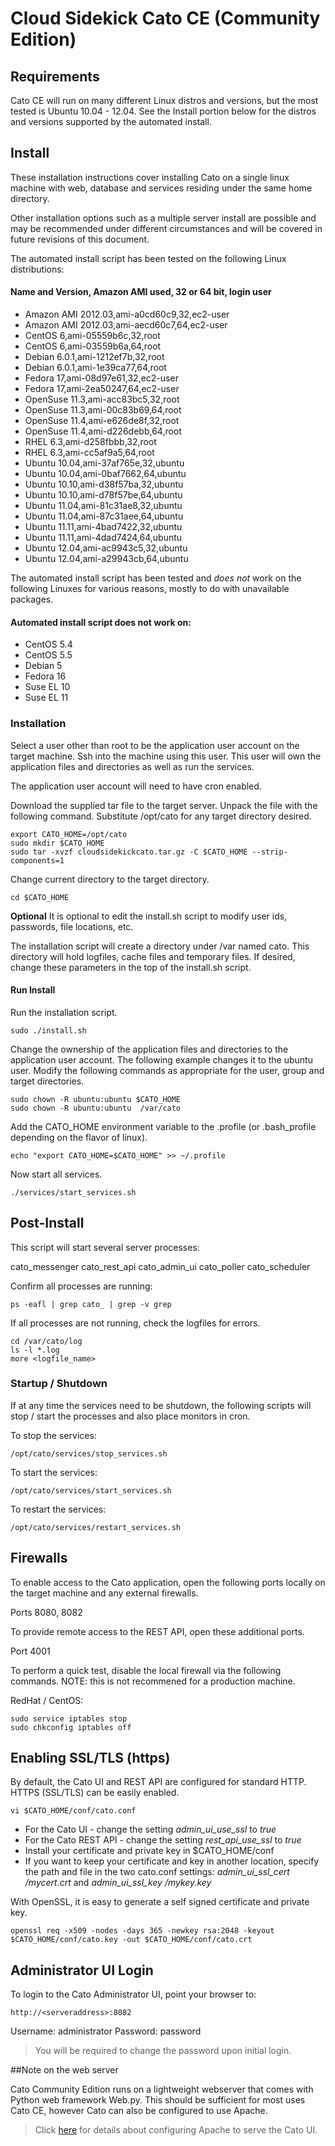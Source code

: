 # Cloud Sidekick Cato CE (Community Edition) 

## Requirements

Cato CE will run on many different Linux distros and versions, but the most tested is Ubuntu 10.04 - 12.04.
See the Install portion below for the distros and versions supported by the automated install.

## Install

These installation instructions cover installing Cato on a single linux 
machine with web, database and services residing under the same home 
directory. 

Other installation options such as a multiple server install
are possible and may be recommended under different circumstances and will 
be covered in future revisions of this document. 

 The automated install script has been tested on the following Linux distributions:

#### Name and Version, Amazon AMI used, 32 or 64 bit, login user

- Amazon AMI 2012.03,ami-a0cd60c9,32,ec2-user
- Amazon AMI 2012.03,ami-aecd60c7,64,ec2-user
- CentOS 6,ami-05559b6c,32,root
- CentOS 6,ami-03559b6a,64,root
- Debian 6.0.1,ami-1212ef7b,32,root
- Debian 6.0.1,ami-1e39ca77,64,root
- Fedora 17,ami-08d97e61,32,ec2-user
- Fedora 17,ami-2ea50247,64,ec2-user
- OpenSuse 11.3,ami-acc83bc5,32,root
- OpenSuse 11.3,ami-00c83b69,64,root
- OpenSuse 11.4,ami-e626de8f,32,root
- OpenSuse 11.4,ami-d226debb,64,root
- RHEL 6.3,ami-d258fbbb,32,root
- RHEL 6.3,ami-cc5af9a5,64,root
- Ubuntu 10.04,ami-37af765e,32,ubuntu
- Ubuntu 10.04,ami-0baf7662,64,ubuntu
- Ubuntu 10.10,ami-d38f57ba,32,ubuntu
- Ubuntu 10.10,ami-d78f57be,64,ubuntu
- Ubuntu 11.04,ami-81c31ae8,32,ubuntu
- Ubuntu 11.04,ami-87c31aee,64,ubuntu
- Ubuntu 11.11,ami-4bad7422,32,ubuntu
- Ubuntu 11.11,ami-4dad7424,64,ubuntu
- Ubuntu 12.04,ami-ac9943c5,32,ubuntu
- Ubuntu 12.04,ami-a29943cb,64,ubuntu

The automated install script has been tested and _does not_ work on the following Linuxes for various reasons, mostly to do with unavailable packages. 

#### Automated install script does not work on: 

- CentOS 5.4
- CentOS 5.5
- Debian 5
- Fedora 16
- Suse EL 10
- Suse EL 11

### Installation

Select a user other than root to be the application user account on the target machine. Ssh into the machine using this user. 
This user will own the application files and directories as well as run the services. 

The application user account will need to have cron enabled.

Download the supplied tar file to the target server. Unpack the file with the following command. 
Substitute /opt/cato for any target directory desired.

```
export CATO_HOME=/opt/cato
sudo mkdir $CATO_HOME
sudo tar -xvzf cloudsidekickcato.tar.gz -C $CATO_HOME --strip-components=1
```

Change current directory to the target directory.

```
cd $CATO_HOME
```

__Optional__
It is optional to edit the install.sh script to modify user ids, passwords, file locations, etc.

The installation script will create a directory under /var named cato. This directory will hold logfiles, cache
files and temporary files. If desired, change these parameters in the top of the install.sh script.

#### Run Install

Run the installation script.

```
sudo ./install.sh
```

Change the ownership of the application files and directories to the application user account. 
The following example changes it to the ubuntu user. Modify the following commands as appropriate
for the user, group and target directories.

``` 
sudo chown -R ubuntu:ubuntu $CATO_HOME
sudo chown -R ubuntu:ubuntu  /var/cato
```

Add the CATO_HOME environment variable to the .profile (or .bash_profile depending on the flavor of linux).

```
echo "export CATO_HOME=$CATO_HOME" >> ~/.profile
```

Now start all services.

```
./services/start_services.sh
```


## Post-Install

This script will start several server processes:

cato_messenger
cato_rest_api
cato_admin_ui
cato_poller
cato_scheduler

Confirm all processes are running:

```
ps -eafl | grep cato_ | grep -v grep
```

If all processes are not running, check the logfiles for errors. 

```
cd /var/cato/log
ls -l *.log
more <logfile_name>
```

### Startup / Shutdown

If at any time the services need to be shutdown, the following scripts will stop / start 
the processes and also place monitors in cron. 

To stop the services:

```
/opt/cato/services/stop_services.sh
```

To start the services:

```
/opt/cato/services/start_services.sh
```

To restart the services:

```
/opt/cato/services/restart_services.sh
```

## Firewalls

To enable access to the Cato application, open the following ports locally 
on the target machine and any external firewalls. 

Ports 8080, 8082

To provide remote access to the REST API, open these additional ports.

Port 4001

To perform a quick test, disable the local firewall via the following commands. 
NOTE: this is not recommened for a production machine. 

RedHat / CentOS:

```
sudo service iptables stop
sudo chkconfig iptables off
```

## Enabling SSL/TLS (https)

By default, the Cato UI and REST API are configured for standard HTTP.  HTTPS (SSL/TLS) can be easily enabled.

```
vi $CATO_HOME/conf/cato.conf
```

- For the Cato UI - change the setting *admin_ui_use_ssl* to *true*
- For the Cato REST API - change the setting *rest_api_use_ssl* to *true*
- Install your certificate and private key in $CATO_HOME/conf
- If you want to keep your certificate and key in another location, specify the path and file in the two cato.conf settings: *admin_ui_ssl_cert <path>/mycert.crt* and *admin_ui_ssl_key <path>/mykey.key*

With OpenSSL, it is easy to generate a self signed certificate and private key.

```openssl req -x509 -nodes -days 365 -newkey rsa:2048 -keyout $CATO_HOME/conf/cato.key -out $CATO_HOME/conf/cato.crt```

## Administrator UI Login

To login to the Cato Administrator UI, point your browser to: 

```
http://<serveraddress>:8082
```

Username: administrator
Password: password

> You will be required to change the password upon initial login.

##Note on the web server

Cato Community Edition runs on a lightweight webserver that comes with Python web framework Web.py.
This should be sufficient for most uses Cato CE, however Cato can also be configured to use Apache.

> Click [here](http://projects.cloudsidekick.com/projects/cato/wiki/ConfigureApache?utm_source=cato_docs&utm_medium=installdoc&utm_campaign=app) for details about configuring Apache to serve the Cato UI.
